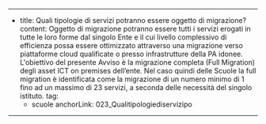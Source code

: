 ---
  - title: Quali tipologie di servizi potranno essere oggetto di migrazione?
    content: Oggetto di migrazione potranno essere tutti i servizi erogati in tutte le loro forme dal singolo Ente e il cui livello complessivo di efficienza possa essere ottimizzato attraverso una migrazione verso piattaforme cloud qualificate o presso infrastrutture della PA idonee. L'obiettivo del presente Avviso è la migrazione completa (Full Migration) degli asset ICT on premises dell’ente. Nel caso quindi delle Scuole la full migration è identificata come la migrazione di un numero minimo di 1 fino ad un massimo di 23 servizi, a seconda delle necessità del singolo istituto.
    tag:
      - scuole
    anchorLink: 023_Qualitipologiediservizipo
---